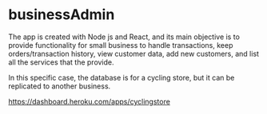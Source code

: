 # businessAdmin

The app is created with Node js and React, and its main objective is to provide functionality for small business to handle transactions, keep orders/transaction history, 
view customer data, add new customers, and list all the services that the provide.

In this specific case, the database is for a cycling store, but it can be replicated to another business.

https://dashboard.heroku.com/apps/cyclingstore
